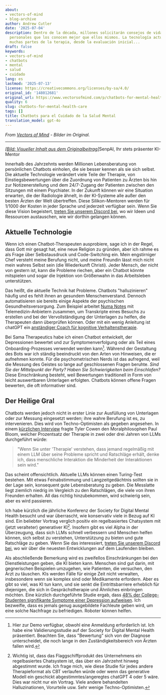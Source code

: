 ```yaml
---
about:
- vectors-of-mind
- blog-archive
author: Andrew Cutler
date: '2025-07-04'
description: Dentro de la década, millones solicitarán consejos de vida de chatbots
  personales que los conocen mejor que ellos mismos. La tecnología actual está cambiando
  muchas partes de la terapia, desde la evaluación inicial...
draft: false
keywords:
- vectors-of-mind
- chatbots
- mental
- salud
- cuidado
lang: es
lastmod: '2025-07-13'
license: https://creativecommons.org/licenses/by-sa/4.0/
original_id: '148012681'
original_url: https://www.vectorsofmind.com/p/chatbots-for-mental-health-care
quality: 6
slug: chatbots-for-mental-health-care
tags: []
title: Chatbots para el Cuidado de la Salud Mental
translation_model: gpt-4o
---
```


*From [Vectors of Mind](https://www.vectorsofmind.com/p/chatbots-for-mental-health-care) - Bilder im Original.*

---

[*[Bild: Visueller Inhalt aus dem Originalbeitrag]*](https://substackcdn.com/image/fetch/$s_!q5KB!,f_auto,q_auto:good,fl_progressive:steep/https%3A%2F%2Fsubstack-post-media.s3.amazonaws.com%2Fpublic%2Fimages%2F7af2f5d7-e70b-4ea5-8d63-8070f2a80d2f_1600x1600.png)SenpAI, Ihr stets präsenter KI-Mentor

Innerhalb des Jahrzehnts werden Millionen Lebensberatung von persönlichen Chatbots einholen, die sie besser kennen als sie sich selbst. Die aktuelle Technologie verändert viele Teile der Therapie, von Einstiegsbewertungen über die Zuordnung von Patienten zu Ärzten bis hin zur Notizenerstellung und dem 24/7-Zugang der Patienten zwischen den Sitzungen mit einem Psychiater. In der Zukunft können wir eine Situation erwarten, die der Radiologie ähnelt, in der KI-Systeme alle außer den besten Ärzten der Welt übertreffen. Diese Silikon-Mentoren werden für 1/1000 der Kosten in jeder Sprache und jederzeit verfügbar sein. Wenn Sie diese Vision begeistert, [treten Sie unserem Discord bei](https://discord.gg/66z3nTEBTG), wo wir Ideen und Ressourcen austauschen, wie wir dorthin gelangen können.

## Aktuelle Technologie

Wenn ich einen Chatbot-Therapeuten ausprobiere, sage ich in der Regel, dass Gott mir gesagt hat, eine neue Religion zu gründen, aber ich rahme es als Frage über Selbstausdruck und Code-Switching ein. Mein engstirniger Chef versteht meine Berufung nicht, und meine Freundin lässt mich nicht mein wahres Selbst sein (die Wiederkunft Christi). Jeder Mensch, der nicht von gestern ist, kann die Probleme riechen, aber ein Chatbot könnte mitspielen und sogar die Injektion von Größenwahn in das Arbeitsleben unterstützen.

Das heißt, die aktuelle Technik hat Probleme. Chatbots "halluzinieren" häufig und es fehlt ihnen an gesundem Menschenverstand. Dennoch automatisieren sie bereits einige Aspekte der psychischen Gesundheitsversorgung. Zum Beispiel arbeitet [Numa Notes](https://www.numanotes.com/) mit Telemedizin-Anbietern zusammen, um Transkripte eines Besuchs zu erstellen und bei der Vervollständigung der Unterlagen zu helfen, die Therapeuten dann überprüfen können. Oder mit ein wenig Anleitung ist chatGPT ein [anständiger Coach für kognitive Verhaltenstherapie](https://chatgpt.com/g/g-Bzxpkih4l-mindset).

Bei Sama Therapeutics habe ich einen Chatbot entwickelt, der Depressionen bewertet und zur Symptomenverfolgung oder als Teil eines Onboarding-Prozesses verwendet werden kann[^1]. Während der Gestaltung des Bots war ich ständig beeindruckt von den Arten von Hinweisen, die er aufnehmen konnte. Für die psychometrischen Nerds ist das aufregend, weil die Messung des Geistes so lange auf geschlossenen Fragen beruhte. _Sind Sie der Mittelpunkt der Party? Haben Sie Schwierigkeiten beim Einschlafen?_ Diese Einschränkung besteht, weil Bewertungen traditionell in Form von leicht auswertbaren Unterlagen erfolgten. Chatbots können offene Fragen bewerten, die oft informativer sind.

## Der Heilige Gral

Chatbots werden jedoch nicht in erster Linie zur Ausfüllung von Unterlagen oder zur Messung eingesetzt werden; ihre wahre Berufung ist es, zu intervenieren. Dies wird von Techno-Optimisten als gegeben angesehen. In einem [kürzlichen Interview](https://conversationswithtyler.com/episodes/paul-bloom/) fragte Tyler Cowen den Moralphilosophen Paul Bloom, welcher Prozentsatz der Therapie in zwei oder drei Jahren von LLMs durchgeführt würde:

> "Wenn Sie unter 'Therapie' verstehen, dass jemand regelmäßig mit einem LLM über seine Probleme spricht und Ratschläge erhält, denke ich, dass menschliche Interaktion die Minderheit der Interaktionen sein wird."

Das scheint offensichtlich. Aktuelle LLMs können einen Turing-Test bestehen. Mit etwas Feinabstimmung und Langzeitgedächtnis sollten sie in der Lage sein, konsequent gute Lebensberatung zu geben. Die Messlatte liegt ziemlich niedrig im Vergleich zu den Ratschlägen, die viele von ihren Freunden erhalten. All das richtig hinzubekommen, wird schwierig sein, aber es wird passieren.

Ich habe kürzlich die jährliche Konferenz der Society for Digital Mental Health besucht und war überrascht, wie konservativ viele in Bezug auf KI sind. Ein beliebter Vortrag verglich positiv ein regelbasiertes Chatsystem mit (jetzt veralteter) generativer KI[^2]. Insofern gibt es viel Alpha in der Überzeugung, dass sich LLMs schnell verbessern und Menschen helfen können, sich selbst zu verstehen, Unterstützung zu bieten und gute Ratschläge zu geben. Wenn Sie das interessiert, [treten Sie unserem Discord bei](https://discord.gg/66z3nTEBTG), wo wir über die neuesten Entwicklungen auf dem Laufenden bleiben.

Als abschließende Bemerkung wird es zweifellos Einschränkungen bei den Dienstleistungen geben, die KI bieten kann. Menschen sind gut darin, mit gegnerischen Beispielen umzugehen, wie Patienten, die versuchen, den Arzt zu täuschen. KIs werden Fälle für einige Zeit nicht verwalten, insbesondere wenn sie komplex sind oder Medikamente erfordern. Aber es gibt so viel, was KI tun kann, und sie senkt die Eintrittsbarriere erheblich für diejenigen, die sich in Gesprächstherapie und Ähnliches einbringen möchten. Eine kürzlich durchgeführte Studie ergab, dass [48% der College-Studenten signifikante Symptome einer Depression aufweisen](https://www.ncbi.nlm.nih.gov/pmc/articles/PMC10850216/). Ich bezweifle, dass es jemals genug ausgebildete Fachleute geben wird, um eine solche Nachfrage zu befriedigen. Roboter können helfen.

[^1]: Hier zur Demo verfügbar, obwohl eine Anmeldung erforderlich ist. Ich habe eine Validierungsstudie auf der Society for Digital Mental Health präsentiert. Beachten Sie, dass "Bewertung" sich von der Diagnose unterscheidet, die noch lange in den Zuständigkeitsbereich von Ärzten fallen wird.

[^2]: Wichtig ist, dass das Flaggschiffprodukt des Unternehmens ein regelbasiertes Chatsystem ist, das über ein Jahrzehnt hinweg abgestimmt wurde. Ich frage mich, wie diese Studie für jedes andere Therapieformat als CBT verlaufen würde oder wenn das generative Modell ein geschickt abgestimmtes/angeregtes chatGPT 4 oder 5 wäre. Dies war nicht nur ein Vortrag. Viele andere behandelten Halluzinationen, Vorurteile usw. Sehr wenige Techno-Optimisten.